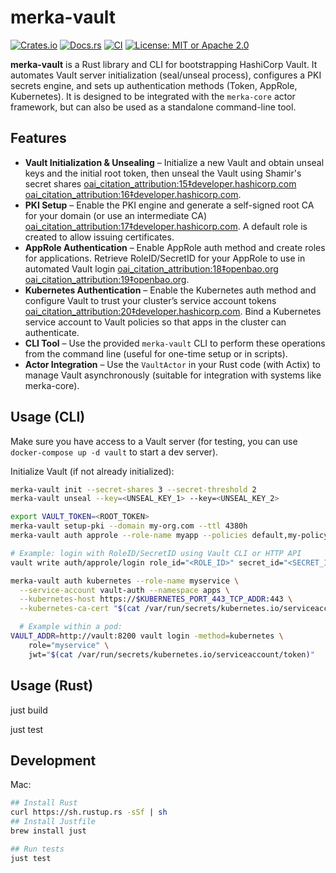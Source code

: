 # merka-vault

[![Crates.io](https://img.shields.io/crates/v/merka-vault.svg)](https://crates.io/crates/merka-vault)
[![Docs.rs](https://docs.rs/merka-vault/badge.svg)](https://docs.rs/merka-vault)
[![CI](https://github.com/merka-org/merka-vault/actions/workflows/ci.yaml/badge.svg)](https://github.com/merka-org/merka-vault/actions)
[![License: MIT or Apache 2.0](https://img.shields.io/badge/license-MIT%2FApache--2.0-blue.svg)](#license)

**merka-vault** is a Rust library and CLI for bootstrapping HashiCorp Vault. It automates Vault server initialization (seal/unseal process), configures a PKI secrets engine, and sets up authentication methods (Token, AppRole, Kubernetes). It is designed to be integrated with the `merka-core` actor framework, but can also be used as a standalone command-line tool.

## Features

- **Vault Initialization & Unsealing** – Initialize a new Vault and obtain unseal keys and the initial root token, then unseal the Vault using Shamir's secret shares [oai_citation_attribution:15‡developer.hashicorp.com](https://developer.hashicorp.com/vault/docs/concepts/seal#:~:text=Shamir%20seals) [oai_citation_attribution:16‡developer.hashicorp.com](https://developer.hashicorp.com/vault/docs/concepts/seal#:~:text=This%20is%20the%20unseal%20process%3A,and%20decrypt%20the%20root%20key).
- **PKI Setup** – Enable the PKI engine and generate a self-signed root CA for your domain (or use an intermediate CA) [oai_citation_attribution:17‡developer.hashicorp.com](https://developer.hashicorp.com/vault/docs/secrets/pki/setup#:~:text=3,Vault%20a%20signed%20intermediate%20CA). A default role is created to allow issuing certificates.
- **AppRole Authentication** – Enable AppRole auth method and create roles for applications. Retrieve RoleID/SecretID for your AppRole to use in automated Vault login [oai_citation_attribution:18‡openbao.org](https://openbao.org/docs/auth/approle/#:~:text=3,the%20role) [oai_citation_attribution:19‡openbao.org](https://openbao.org/docs/auth/approle/#:~:text=4,identifier%20under%20the%20role).
- **Kubernetes Authentication** – Enable the Kubernetes auth method and configure Vault to trust your cluster’s service account tokens [oai_citation_attribution:20‡developer.hashicorp.com](https://developer.hashicorp.com/vault/docs/auth/kubernetes#:~:text=The%20,token%20into%20a%20Kubernetes%20Pod). Bind a Kubernetes service account to Vault policies so that apps in the cluster can authenticate.
- **CLI Tool** – Use the provided `merka-vault` CLI to perform these operations from the command line (useful for one-time setup or in scripts).
- **Actor Integration** – Use the `VaultActor` in your Rust code (with Actix) to manage Vault asynchronously (suitable for integration with systems like merka-core).

## Usage (CLI)

Make sure you have access to a Vault server (for testing, you can use `docker-compose up -d vault` to start a dev server).

Initialize Vault (if not already initialized):

```sh
merka-vault init --secret-shares 3 --secret-threshold 2
merka-vault unseal --key=<UNSEAL_KEY_1> --key=<UNSEAL_KEY_2>

export VAULT_TOKEN=<ROOT_TOKEN>
merka-vault setup-pki --domain my-org.com --ttl 4380h
merka-vault auth approle --role-name myapp --policies default,my-policy

# Example: login with RoleID/SecretID using Vault CLI or HTTP API
vault write auth/approle/login role_id="<ROLE_ID>" secret_id="<SECRET_ID>"

merka-vault auth kubernetes --role-name myservice \
  --service-account vault-auth --namespace apps \
  --kubernetes-host https://$KUBERNETES_PORT_443_TCP_ADDR:443 \
  --kubernetes-ca-cert "$(cat /var/run/secrets/kubernetes.io/serviceaccount/ca.crt)"

  # Example within a pod:
VAULT_ADDR=http://vault:8200 vault login -method=kubernetes \
    role="myservice" \
    jwt="$(cat /var/run/secrets/kubernetes.io/serviceaccount/token)"
```

## Usage (Rust)

just build

just test

## Development

Mac:

```sh
## Install Rust
curl https://sh.rustup.rs -sSf | sh
## Install Justfile
brew install just

## Run tests
just test
```
